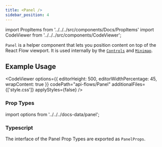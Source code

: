 ```yaml
---
title: <Panel />
sidebar_position: 4
---
```


import PropItems from '../../../src/components/Docs/PropItems'
import CodeViewer from '../../../src/components/CodeViewer';

`Panel` is a helper component that lets you position content on top of the React Flow viewport. It is used internally by the [`Controls`](/docs/api/plugin-components/controls) and [`Minimap`](/docs/api/plugin-components/minimap).

## Example Usage

<CodeViewer options={{ editorHeight: 500, editorWidthPercentage: 45, wrapContent: true }} codePath="api-flows/Panel" additionalFiles={['style.css']} applyStyles={false} />

### Prop Types

import options from '../../../docs-data/panel';

<PropItems props={options} />

### Typescript

The interface of the Panel Prop Types are exported as `PanelProps`.
